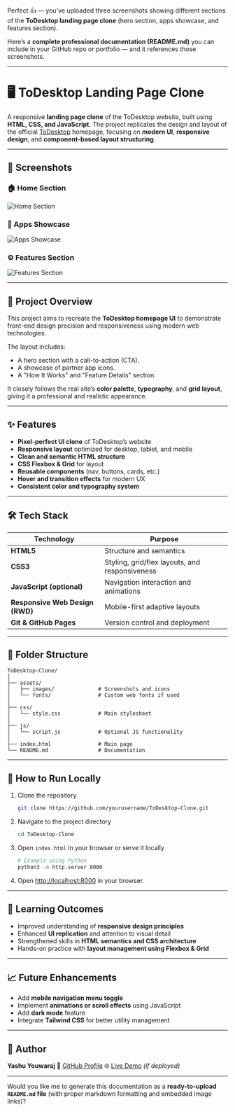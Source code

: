 Perfect 👍 — you’ve uploaded three screenshots showing different sections of the **ToDesktop landing page clone** (hero section, apps showcase, and features section).

Here’s a **complete professional documentation (README.md)** you can include in your GitHub repo or portfolio — and it references those screenshots.

---

# 🖥️ ToDesktop Landing Page Clone

A responsive **landing page clone** of the ToDesktop website, built using **HTML, CSS, and JavaScript**. The project replicates the design and layout of the official [ToDesktop](https://www.todesktop.com) homepage, focusing on **modern UI**, **responsive design**, and **component-based layout structuring**.

---

## 📸 Screenshots

### 🏠 Home Section

![Home Section](./Screenshot%2025-10-30%221923.png)

### 💼 Apps Showcase

![Apps Showcase](./Screenshot%2025-10-30%222011.png)

### ⚙️ Features Section

![Features Section](./Screenshot%2025-10-30%222043.png)

---

## 🚀 Project Overview

This project aims to recreate the **ToDesktop homepage UI** to demonstrate front-end design precision and responsiveness using modern web technologies.

The layout includes:

* A hero section with a call-to-action (CTA).
* A showcase of partner app icons.
* A "How It Works" and "Feature Details" section.

It closely follows the real site’s **color palette**, **typography**, and **grid layout**, giving it a professional and realistic appearance.

---

## ✨ Features

* **Pixel-perfect UI clone** of ToDesktop’s website
* **Responsive layout** optimized for desktop, tablet, and mobile
* **Clean and semantic HTML structure**
* **CSS Flexbox & Grid** for layout
* **Reusable components** (nav, buttons, cards, etc.)
* **Hover and transition effects** for modern UX
* **Consistent color and typography system**

---

## 🛠️ Tech Stack

| Technology                      | Purpose                                        |
| ------------------------------- | ---------------------------------------------- |
| **HTML5**                       | Structure and semantics                        |
| **CSS3**                        | Styling, grid/flex layouts, and responsiveness |
| **JavaScript (optional)**       | Navigation interaction and animations          |
| **Responsive Web Design (RWD)** | Mobile-first adaptive layouts                  |
| **Git & GitHub Pages**          | Version control and deployment                 |

---

## 📂 Folder Structure

```
ToDesktop-Clone/
│
├── assets/
│   ├── images/              # Screenshots and icons
│   └── fonts/               # Custom web fonts if used
│
├── css/
│   └── style.css            # Main stylesheet
│
├── js/
│   └── script.js            # Optional JS functionality
│
├── index.html               # Main page
└── README.md                # Documentation
```

---

## 🧭 How to Run Locally

1. Clone the repository

   ```bash
   git clone https://github.com/yourusername/ToDesktop-Clone.git
   ```

2. Navigate to the project directory

   ```bash
   cd ToDesktop-Clone
   ```

3. Open `index.html` in your browser or serve it locally

   ```bash
   # Example using Python
   python3 -m http.server 8000
   ```

4. Open [http://localhost:8000](http://localhost:8000) in your browser.

---

## 🧠 Learning Outcomes

* Improved understanding of **responsive design principles**
* Enhanced **UI replication** and attention to visual detail
* Strengthened skills in **HTML semantics and CSS architecture**
* Hands-on practice with **layout management using Flexbox & Grid**

---

## 📈 Future Enhancements

* Add **mobile navigation menu toggle**
* Implement **animations or scroll effects** using JavaScript
* Add **dark mode** feature
* Integrate **Tailwind CSS** for better utility management

---

## 👤 Author

**Yashu Youwaraj**
🔗 [GitHub Profile](https://github.com/yashuyouwaraj)
🌐 [Live Demo](https://yashuyouwaraj.github.io/ToDesktop-Clone/) *(if deployed)*

---

Would you like me to generate this documentation as a **ready-to-upload `README.md` file** (with proper markdown formatting and embedded image links)?

